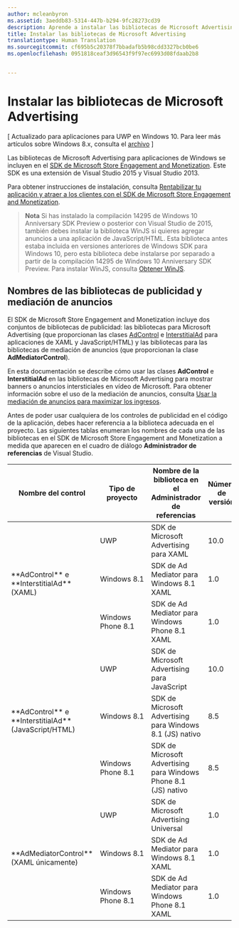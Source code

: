 ```yaml
---
author: mcleanbyron
ms.assetid: 3aeddb83-5314-447b-b294-9fc28273cd39
description: Aprende a instalar las bibliotecas de Microsoft Advertising.
title: Instalar las bibliotecas de Microsoft Advertising
translationtype: Human Translation
ms.sourcegitcommit: cf695b5c20378f7bbadafb5b98cdd3327bcb0be6
ms.openlocfilehash: 0951818ceaf3d96543f9f97ec6993d08fdaab2b8


---
```


# Instalar las bibliotecas de Microsoft Advertising


\[ Actualizado para aplicaciones para UWP en Windows 10. Para leer más artículos sobre Windows 8.x, consulta el [archivo](http://go.microsoft.com/fwlink/p/?linkid=619132) \]

Las bibliotecas de Microsoft Advertising para aplicaciones de Windows se incluyen en el [SDK de Microsoft Store Engagement and Monetization](http://aka.ms/store-em-sdk). Este SDK es una extensión de Visual Studio 2015 y Visual Studio 2013.

Para obtener instrucciones de instalación, consulta [Rentabilizar tu aplicación y atraer a los clientes con el SDK de Microsoft Store Engagement and Monetization](https://msdn.microsoft.com/windows/uwp/monetize/monetize-your-app-with-the-microsoft-store-engagement-and-monetization-sdk).

> **Nota** Si has instalado la compilación 14295 de Windows 10 Anniversary SDK Preview o posterior con Visual Studio de 2015, también debes instalar la biblioteca WinJS si quieres agregar anuncios a una aplicación de JavaScript/HTML. Esta biblioteca antes estaba incluida en versiones anteriores de Windows SDK para Windows 10, pero esta biblioteca debe instalarse por separado a partir de la compilación 14295 de Windows 10 Anniversary SDK Preview. Para instalar WinJS, consulta [Obtener WinJS](http://try.buildwinjs.com/download/GetWinJS/).

## Nombres de las bibliotecas de publicidad y mediación de anuncios


El SDK de Microsoft Store Engagement and Monetization incluye dos conjuntos de bibliotecas de publicidad: las bibliotecas para Microsoft Advertising (que proporcionan las clases [AdControl](https://msdn.microsoft.com/library/windows/apps/microsoft.advertising.winrt.ui.adcontrol.aspx) e [InterstitialAd](https://msdn.microsoft.com/library/windows/apps/microsoft.advertising.winrt.ui.interstitialad.aspx) para aplicaciones de XAML y JavaScript/HTML) y las bibliotecas para las bibliotecas de mediación de anuncios (que proporcionan la clase **AdMediatorControl**).

En esta documentación se describe cómo usar las clases **AdControl** e **InterstitialAd** en las bibliotecas de Microsoft Advertising para mostrar banners o anuncios intersticiales en vídeo de Microsoft. Para obtener información sobre el uso de la mediación de anuncios, consulta [Usar la mediación de anuncios para maximizar los ingresos](https://msdn.microsoft.com/windows/uwp/monetize/use-ad-mediation-to-maximize-revenue).


Antes de poder usar cualquiera de los controles de publicidad en el código de la aplicación, debes hacer referencia a la biblioteca adecuada en el proyecto. Las siguientes tablas enumeran los nombres de cada una de las bibliotecas en el SDK de Microsoft Store Engagement and Monetization a medida que aparecen en el cuadro de diálogo **Administrador de referencias** de Visual Studio.


<table>
    <thead>
        <tr><th>Nombre del control</th><th>Tipo de proyecto</th><th>Nombre de la biblioteca en el Administrador de referencias</th><th>Número de versión</th></tr>
    </thead>
    <tbody>
    <tr>
            <td rowspan="3">**AdControl** e **InterstitialAd** (XAML)</td>
            <td>UWP</td>
            <td>SDK de Microsoft Advertising para XAML</td>
            <td>10.0</td>
        </tr>
        <tr>
            <td>Windows 8.1</td>
            <td>SDK de Ad Mediator para Windows 8.1 XAML</td>
            <td>1.0</td>
        </tr>
        <tr>
            <td>Windows Phone 8.1</td>
            <td>SDK de Ad Mediator para Windows Phone 8.1 XAML</td>
            <td>1.0</td>
        </tr>
    <tr>
            <td rowspan="3">**AdControl** e **InterstitialAd** (JavaScript/HTML)</td>
            <td>UWP</td>
            <td>SDK de Microsoft Advertising para JavaScript</td>
            <td>10.0</td>
        </tr>
        <tr>
            <td>Windows 8.1</td>
            <td>SDK de Microsoft Advertising para Windows 8.1 (JS) nativo</td>
            <td>8.5</td>
        </tr>
        <tr>
            <td>Windows Phone 8.1</td>
            <td>SDK de Microsoft Advertising para Windows Phone 8.1 (JS) nativo</td>
            <td>8.5</td>
        </tr>
    <tr>
            <td rowspan="3">**AdMediatorControl** (XAML únicamente)</td>
            <td>UWP</td>
            <td>SDK de Microsoft Advertising Universal</td>
            <td>1.0</td>
        </tr>
        <tr>
            <td>Windows 8.1</td>
            <td>SDK de Ad Mediator para Windows 8.1 XAML</td>
            <td>1.0</td>
        </tr>
        <tr>
            <td>Windows Phone 8.1</td>
            <td>SDK de Ad Mediator para Windows Phone 8.1 XAML</td>
            <td>1.0</td>
        </tr>
    </tbody>
</table>

 

 

 



<!--HONumber=Jun16_HO4-->


